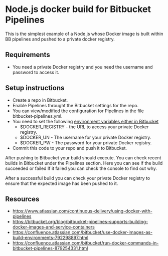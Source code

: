 # Node.js docker build for Bitbucket Pipelines

This is the simplest example of a Node.js whose Docker image is built within BB pipelines and pushed to a private docker registry.

## Requirements

- You need a private Docker registry and you need the username and password to access it.

## Setup instructions

- Create a repo in Bitbucket.
- Enable Pipelines throught the Bitbucket settings for the repo.
- You can view/modified the configuration for Pipelines in the file bitbucket-pipelines.yml.
- You need to set the following [environment variables either in Bitbucket](https://confluence.atlassian.com/bitbucket/variables-in-pipelines-794502608.html)
    - $DOCKER_REGISTRY - the URL to access your private Docker registry.
    - $DOCKER_UN - The username for your private Docker registry.
    - $DOCKER_PW - The password for your private Docker registry.
- Commit this code to your repo and push it to Bitbucket. 

After pushing to Bitbucket your build should execute.
You can check recent builds in Bitbucket under the Pipelines section. Here you can see if the build succeeded or failed
If it failed you can check the console to find out why.

After a successful build you can check your private Docker registry to ensure that the expected image has been pushed to it.

## Resources

- https://www.atlassian.com/continuous-delivery/using-docker-with-pipelines
- https://bitbucket.org/blog/bitbucket-pipelines-supports-building-docker-images-and-service-containers
- https://confluence.atlassian.com/bitbucket/use-docker-images-as-build-environments-792298897.html
- https://confluence.atlassian.com/bitbucket/run-docker-commands-in-bitbucket-pipelines-879254331.html